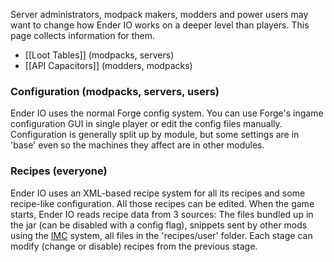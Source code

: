 Server administrators, modpack makers, modders and power users may want to change how Ender IO works on a deeper level than players. This page collects information for them.

* [[Loot Tables]] (modpacks, servers)
* [[API Capacitors]] (modders, modpacks)

### Configuration (modpacks, servers, users)

Ender IO uses the normal Forge config system. You can use Forge's ingame configuration GUI in single player or edit the config files manually. Configuration is generally split up by module, but some settings are in 'base' even so the machines they affect are in other modules.

### Recipes (everyone)

Ender IO uses an XML-based recipe system for all its recipes and some recipe-like configuration. All those recipes can be edited. When the game starts, Ender IO reads recipe data from 3 sources: The files bundled up in the jar (can be disabled with a config flag), snippets sent by other mods using the [IMC](https://github.com/SleepyTrousers/EnderIO/blob/master/enderio-base/src/main/java/crazypants/enderio/api/IMC.java) system, all files in the 'recipes/user' folder. Each stage can modify (change or disable) recipes from the previous stage.

